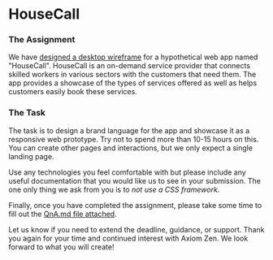 # HouseCall

### The Assignment

We have [designed a desktop wireframe](housecall.jpg) for a hypothetical web app named "HouseCall". HouseCall is an on-demand service provider that connects skilled workers in various sectors with the customers that need them. The app provides a showcase of the types of services offered as well as helps customers easily book these services.

### The Task

The task is to design a brand language for the app and showcase it as a responsive web prototype. Try not to spend more than 10-15 hours on this. You can create other pages and interactions, but we only expect a single landing page.

Use any technologies you feel comfortable with but please include any useful documentation that you would like us to see in your submission. The one only thing we ask from you is to _not use a CSS framework_.

Finally, once you have completed the assignment, please take some time to fill out the [QnA.md file attached](QnA.md).

Let us know if you need to extend the deadline, guidance, or support. Thank you again for your time and continued interest with Axiom Zen. We look forward to what you will create!
